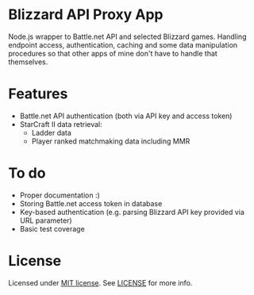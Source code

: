 # Blizzard API Proxy App

Node.js wrapper to Battle.net API and selected Blizzard games. Handling endpoint access, authentication, caching and some data manipulation procedures so that other apps of mine don't have to handle that themselves.

# Features

* Battle.net API authentication (both via API key and access token)
* StarCraft II data retrieval:
  * Ladder data
  * Player ranked matchmaking data including MMR

# To do

* Proper documentation :)
* Storing Battle.net access token in database
* Key-based authentication (e.g. parsing Blizzard API key provided via URL parameter)
* Basic test coverage

# License

Licensed under [MIT license](https://github.com/lwojcik/blizzard-api-proxy/blob/master/LICENSE). See [LICENSE](https://github.com/lwojcik/blizzard-api-proxy/blob/master/LICENSE) for more info.
